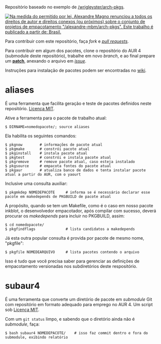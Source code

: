 Repositório baseado no exemplo de [/wrigleyster/arch-pkgs](https://github.com/wrigleyster/arch-pkgs).

[![Na medida do permitido por lei, Alexandre Magno renunciou a todos os direitos de autor e direitos conexos (ou próximos) sobre o conjunto de projetos de empacotamento "/alexandre-mbm/arch-pkgs". Este trabalho é publicado a partir de: Brasil.](http://i.creativecommons.org/p/mark/1.0/88x31.png)](http://creativecommons.org/publicdomain/zero/1.0/deed.pt_BR)

Para contribuir com este repositório, faça _fork_ e [_pull requests_](../../pulls).

Para contribuir em algum dos pacotes, clone o repositório do AUR 4 (submodule deste repositório), trabalhe em novo _branch_, e ao final prepare um [**patch**](https://ariejan.net/2009/10/26/how-to-create-and-apply-a-patch-with-git/), anexando o arquivo em [_issue_](../../issues).

Instruções para instalação de pacotes podem ser encontradas no [wiki](../../wiki).

# aliases

É uma ferramenta que facilita geração e teste de pacotes definidos neste repositório. [Licença MIT](http://pt.wikipedia.org/wiki/Licen%C3%A7a_MIT).

Ative a ferramenta para o pacote de trabalho atual:
```console
$ DIRNAME=nomedopacote/; source aliases
```
Ela habilita os seguintes comandos:
```console
$ pkgnow		# informações de pacote atual
$ pkgmake		# constrói pacote atual
$ pkginstall   	# instala pacote atual
$ pkgtest     	# constrói e instala pacote atual
$ pkgremove   	# remove pacote atual, caso esteja instalado
$ pkgsource		# empacota fontes do pacote atual
$ pkgaur        # atualiza banco de dados e tenta instalar pacote atual a partir do AUR, com o yaourt
```

Inclusive uma consulta auxiliar:
```console
$ pkgmkdep NOMEDEPACOTE		# informa se é necessário declarar esse pacote em makedepends de PKGBUILD de pacote atual
```
A propósito, quando se tem um Makefile, como é o caso em nosso pacote inkblot, o desenvolvedor empacotador, após compilar com sucesso, deverá procurar os _makedepends_ para incluir no PKGBUILD, assim:
```console
$ cd nomedopacote/
$ pkgfindflags				# lista candidatos a makedepends
```
Já esta outra popular consulta é provida por pacote de mesmo nome, "pkgfile":
```console
$ pkgfile NOMEDEARQUIVO		# lista pacotes contendo o arquivo
```
Isso é tudo que vocẽ precisa saber para gerenciar as definições de empacotamento versionadas nos subdiretórios deste respositório.

# subaur4

É uma ferramenta que converte um diretório de pacote em _submodule_ Git com repositório em formato adequado para emprego no AUR 4. Um script sob [Licença MIT](http://pt.wikipedia.org/wiki/Licen%C3%A7a_MIT).

Com um `git status` limpo, e sabendo que o diretório ainda não é _submodule_, faça:

```console
$ bash subaur4 NOMEDEPACOTE/    # isso faz commit dentro e fora do submodule, exibindo relatório
```

